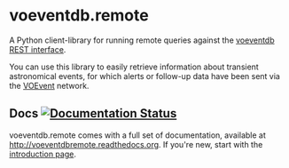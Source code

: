 # voeventdb.remote

A Python client-library for running remote queries against the [voeventdb][]
[REST interface](http://voeventdb.4pisky.org). 

You can use this library to easily retrieve information
about transient astronomical events, for which alerts or follow-up data 
have been sent via the [VOEvent][] network.

## Docs [![Documentation Status](http://readthedocs.org/projects/voeventdbremote/badge/?version=latest)](http://voeventdbremote.readthedocs.org/en/latest/?badge=latest)
voeventdb.remote comes with a full set of 
documentation, available at http://voeventdbremote.readthedocs.org.
If you're new, start with the 
[introduction page](http://voeventdbremote.readthedocs.org/en/latest/intro.html).

[VOEvent]: http://voevent.readthedocs.org/
[voeventdb]: https://github.com/timstaley/voeventdb